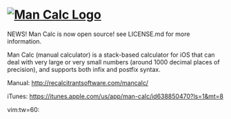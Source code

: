 [![Man Calc Logo](http://recalcitrantsoftware.com/mancalc/logo.png)](http://recalcitrantsoftware.com/mancalc/)
=======

NEWS! Man Calc is now open source! see LICENSE.md for more
information.

Man Calc (manual calculator) is a stack-based calculator for
iOS that can deal with very large or very small numbers
(around 1000 decimal places of precision), and supports both
infix and postfix syntax.

Manual: http://recalcitrantsoftware.com/mancalc/

iTunes: https://itunes.apple.com/us/app/man-calc/id638850470?ls=1&mt=8

vim:tw=60:
